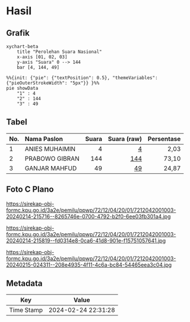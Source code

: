 # Hasil

## Grafik

```mermaid
xychart-beta
    title "Perolehan Suara Nasional"
    x-axis [01, 02, 03]
    y-axis "Suara" 0 --> 144
    bar [4, 144, 49]
```

```mermaid
%%{init: {"pie": {"textPosition": 0.5}, "themeVariables": {"pieOuterStrokeWidth": "5px"}} }%%
pie showData
    "1" : 4
    "2" : 144
    "3" : 49
```

## Tabel

| No. | Nama Paslon    | Suara | Suara (raw) | Persentase |
|:--- |:-------------- | -----:| -----------:| ----------:|
| 1   | ANIES MUHAIMIN | 4     | [4][p-1]    | 2,03       |
| 2   | PRABOWO GIBRAN | 144   | [144][p-2]  | 73,10      |
| 3   | GANJAR MAHFUD  | 49    | [49][p-3]   | 24,87      |


[p-1]: https://github.com/gigit-pemilu/pemilu-2024/blob/main/pilpres/hitung-suara/sub/72-sulawesi-tengah/sub/12-morowali-utara/sub/04-lembo/sub/2001-beteleme/sub/003-tps/sub/paslon-1.txt
[p-2]: https://github.com/gigit-pemilu/pemilu-2024/blob/main/pilpres/hitung-suara/sub/72-sulawesi-tengah/sub/12-morowali-utara/sub/04-lembo/sub/2001-beteleme/sub/003-tps/sub/paslon-2.txt
[p-3]: https://github.com/gigit-pemilu/pemilu-2024/blob/main/pilpres/hitung-suara/sub/72-sulawesi-tengah/sub/12-morowali-utara/sub/04-lembo/sub/2001-beteleme/sub/003-tps/sub/paslon-3.txt

## Foto C Plano

https://sirekap-obj-formc.kpu.go.id/3a2e/pemilu/ppwp/72/12/04/20/01/7212042001003-20240214-215716--8265746e-0700-4792-b2f0-6ee03fb301a4.jpg

https://sirekap-obj-formc.kpu.go.id/3a2e/pemilu/ppwp/72/12/04/20/01/7212042001003-20240214-215819--fd0314e8-0ca6-41d8-901e-f15751057641.jpg

https://sirekap-obj-formc.kpu.go.id/3a2e/pemilu/ppwp/72/12/04/20/01/7212042001003-20240215-024311--208e4935-4f11-4c6a-bc84-54465eea3c04.jpg


## Metadata

| Key        | Value               |
| ---------- | ------------------- |
| Time Stamp | 2024-02-24 22:31:28 |



